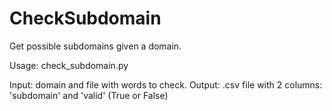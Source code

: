 # CheckSubdomain
Get possible subdomains given a domain.

Usage: check_subdomain.py <domain> <wordlist>

Input: domain and file with words to check.
Output: .csv file with 2 columns: 'subdomain' and 'valid' (True or False)
